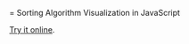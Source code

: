 = Sorting Algorithm Visualization in JavaScript

[Try it online](http://kana.github.com/sorting-algorithm-visualization-js/).
